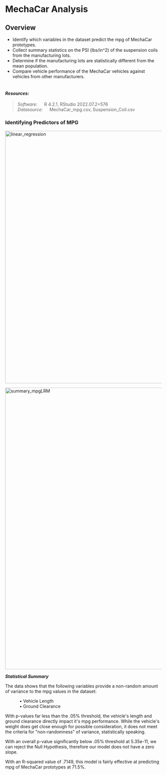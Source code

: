 # MechaCar Analysis

## Overview 
* Identify which variables in the dataset predict the mpg of MechaCar prototypes.
* Collect summary statistics on the PSI (lbs/in^2) of the suspension coils from the manufacturing lots.
* Determine if the manufacturing lots are statistically different from the mean population.
* Compare vehicle performance of the MechaCar vehicles against vehicles from other manufacturers. <br> <br>

#### ***Resources:*** <br>
>
> *Software:* &emsp; R 4.2.1, RStudio 2022.07.2+576 <br>
> *Datasource:* &emsp; MechaCar_mpg.csv, Suspension_Coil.csv <br>

### Identifying Predictors of MPG

<img width="811" alt="linear_regression" src="https://user-images.githubusercontent.com/108758105/202879337-a13d2e43-34d2-4f4b-80b7-8cd45867c220.png"> <br> 

<img width="905" alt="summary_mpgLRM" src="https://user-images.githubusercontent.com/108758105/202879402-e8347ce8-6bf4-4fc0-ba1d-b95bb5368ae2.png">

***Statistical Summary***

The data shows that the following variables provide a non-random amount of variance to the mpg values in the dataset: 

&emsp;&emsp;&emsp; • Vehicle Length <br>
&emsp;&emsp;&emsp; • Ground Clearance <br>

With p-values far less than the .05% threshold, the vehicle's length and ground clearance directly impact it's mpg performance.  While the vehicle's weight does get close enough for possible consideration, it does not meet the criteria for "non-randomness" of variance, statistically speaking.

With an overall p-value significantly below .05% threshold at 5.35e-11, we can reject the Null Hypothesis, therefore our model does not have a zero slope.

With an R-squared value of .7149, this model is fairly effective at predicting mpg of MechaCar prototypes at 71.5%.
